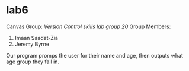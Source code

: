 # lab6

Canvas Group: *Version Control skills lab group 20*
Group Members:
1. Imaan Saadat-Zia
2. Jeremy Byrne

Our program promps the user for their name and age, then outputs what age group they fall in.